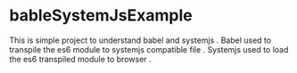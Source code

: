 # bableSystemJsExample
This is simple project to understand babel and systemjs .
Babel used to transpile the es6 module to systemjs compatible file .
Systemjs used to load the es6 transpiled module to browser
.
